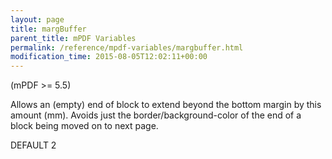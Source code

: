 ```yaml
---
layout: page
title: margBuffer
parent_title: mPDF Variables
permalink: /reference/mpdf-variables/margbuffer.html
modification_time: 2015-08-05T12:02:11+00:00
---
```




<p>(mPDF &gt;= 5.5)</p>
<p>Allows an (empty) end of block to extend beyond the bottom margin by this amount (mm). Avoids just the border/background-color of the end of a block being moved on to next page.</p>
<p>DEFAULT 2</p>
